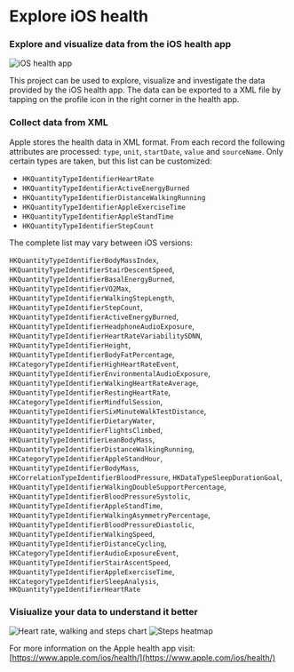 # Explore iOS health
### Explore and visualize data from the iOS health app

<img src="https://github.com/stoffy/ios_health_analysing/blob/master/images/health-app-icon.png" alt="iOS health app">

This project can be used to explore, visualize and investigate the data provided by the iOS health app. The data can be exported to a XML file by tapping on the profile icon in the right corner in the health app.

### Collect data from XML
Apple stores the health data in XML format. From each record the following attributes are processed: `type`, `unit`, `startDate`, `value` and `sourceName`.
Only certain types are taken, but this list can be customized:

* `HKQuantityTypeIdentifierHeartRate` 
* `HKQuantityTypeIdentifierActiveEnergyBurned`
* `HKQuantityTypeIdentifierDistanceWalkingRunning`
* `HKQuantityTypeIdentifierAppleExerciseTime`
* `HKQuantityTypeIdentifierAppleStandTime`
* `HKQuantityTypeIdentifierStepCount`

The complete list may vary between iOS versions:

`HKQuantityTypeIdentifierBodyMassIndex`,
`HKQuantityTypeIdentifierStairDescentSpeed`,
`HKQuantityTypeIdentifierBasalEnergyBurned`,
`HKQuantityTypeIdentifierVO2Max`,
`HKQuantityTypeIdentifierWalkingStepLength`,
`HKQuantityTypeIdentifierStepCount`,
`HKQuantityTypeIdentifierActiveEnergyBurned`,
`HKQuantityTypeIdentifierHeadphoneAudioExposure`,
`HKQuantityTypeIdentifierHeartRateVariabilitySDNN`,
`HKQuantityTypeIdentifierHeight`,
`HKQuantityTypeIdentifierBodyFatPercentage`,
`HKCategoryTypeIdentifierHighHeartRateEvent`,
`HKQuantityTypeIdentifierEnvironmentalAudioExposure`,
`HKQuantityTypeIdentifierWalkingHeartRateAverage`,
`HKQuantityTypeIdentifierRestingHeartRate`,
`HKCategoryTypeIdentifierMindfulSession`,
`HKQuantityTypeIdentifierSixMinuteWalkTestDistance`,
`HKQuantityTypeIdentifierDietaryWater`,
`HKQuantityTypeIdentifierFlightsClimbed`,
`HKQuantityTypeIdentifierLeanBodyMass`,
`HKQuantityTypeIdentifierDistanceWalkingRunning`,
`HKCategoryTypeIdentifierAppleStandHour`,
`HKQuantityTypeIdentifierBodyMass`,
`HKCorrelationTypeIdentifierBloodPressure`,
`HKDataTypeSleepDurationGoal`,
`HKQuantityTypeIdentifierWalkingDoubleSupportPercentage`,
`HKQuantityTypeIdentifierBloodPressureSystolic`,
`HKQuantityTypeIdentifierAppleStandTime`,
`HKQuantityTypeIdentifierWalkingAsymmetryPercentage`,
`HKQuantityTypeIdentifierBloodPressureDiastolic`,
`HKQuantityTypeIdentifierWalkingSpeed`,
`HKQuantityTypeIdentifierDistanceCycling`,
`HKCategoryTypeIdentifierAudioExposureEvent`,
`HKQuantityTypeIdentifierStairAscentSpeed`,
`HKQuantityTypeIdentifierAppleExerciseTime`,
`HKCategoryTypeIdentifierSleepAnalysis`,
`HKQuantityTypeIdentifierHeartRate`

### Visiualize your data to understand it better
<img src="https://github.com/stoffy/ios-health-explorer/blob/master/images/heart-walk-graphs.png" alt="Heart rate, walking and steps chart">

<img src="https://github.com/stoffy/ios-health-explorer/blob/master/images/steps-headmap.png" alt="Steps heatmap">


For more information on the Apple health app visit: [https://www.apple.com/ios/health/](https://www.apple.com/ios/health/)
